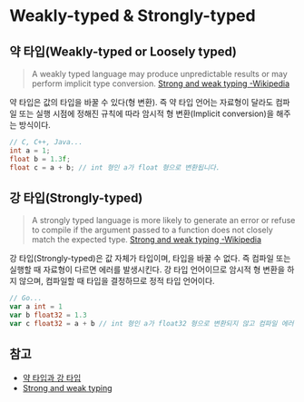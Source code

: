 # Weakly-typed & Strongly-typed

## 약 타입(Weakly-typed or Loosely typed)

> A weakly typed language may produce unpredictable results or may perform implicit type conversion. [Strong and weak typing -Wikipedia](https://en.wikipedia.org/wiki/Strong_and_weak_typing)

약 타입은 값의 타입을 바꿀 수 있다(형 변환). 즉 약 타입 언어는 자료형이 달라도 컴파일 또는 실행 시점에 정해진 규칙에 따라 암시적 형 변환(Implicit conversion)을 해주는 방식이다.

```cpp
// C, C++, Java...
int a = 1;
float b = 1.3f;
float c = a + b; // int 형인 a가 float 형으로 변환됩니다.
```

## 강 타입(Strongly-typed)

> A strongly typed language is more likely to generate an error or refuse to compile if the argument passed to a function does not closely match the expected type. [Strong and weak typing -Wikipedia](https://en.wikipedia.org/wiki/Strong_and_weak_typing)

강 타입(Strongly-typed)은 값 자체가 타입이며, 타입을 바꿀 수 없다. 즉 컴파일 또는 실행할 때 자료형이 다르면 에러를 발생시킨다. 강 타입 언어이므로 암시적 형 변환을 하지 않으며, 컴파일할 때 타입을 결정하므로 정적 타입 언어이다.

```go
// Go...
var a int = 1
var b float32 = 1.3
var c float32 = a + b // int 형인 a가 float32 형으로 변환되지 않고 컴파일 에러 발생
```

## 참고

* [약 타입과 강 타입](https://www.pyrasis.com/book/GoForTheReallyImpatient/Unit01/02)
* [Strong and weak typing](https://en.wikipedia.org/wiki/Strong_and_weak_typing)